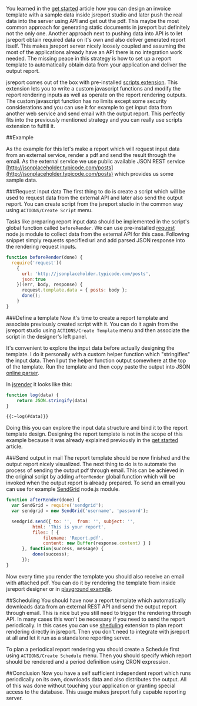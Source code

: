 You learned in the [get started](/learn/get-started) article how you can design an invoice template with a sample data inside jsreport studio and later push the real data into the server using API and get out the pdf. This maybe the most common approach for generating static documents in jsreport but definitely not the only one. Another approach next to pushing data into API is to let jsreport obtain required data on it's own and also deliver generated report itself. This makes jsreport server nicely loosely coupled and assuming the most of the applications already have an API there is no integration work needed. The missing peace in this strategy is how to set up a report template to automatically obtain data from your application and deliver the output report.

jsreport comes out of the box with pre-installed [scripts extension](/learn/scripts). This extension lets you to write a custom javascript functions and modify the report rendering inputs as well as operate on the report rendering outputs. The custom javascript function has no limits except some security considerations and you can use it for example to get input data from another web service and send email with the output report. This perfectly fits into the  previously mentioned strategy and you can really use scripts extension to fulfill it.

##Example

As the example for this let's make a report which will request input data from an external service, render a pdf and send the result through the email.  As the external service we use public available JSON REST service [http://jsonplaceholder.typicode.com/posts](http://jsonplaceholder.typicode.com/posts) which provides us some sample data.

###Request input data
The first thing to do is create a script which will be used to request data from the external API and later also send the output report. You can create script from the jsreport studio in the common way using `ACTIONS/Create Script` menu.

Tasks like preparing report input data should be implemented in the script's global function called `beforeRender`. We can use pre-installed [request](https://github.com/request/request) node.js module  to collect data from the external API for this case. Following snippet simply requests specified url and add parsed JSON response into the rendering request inputs.

```js
function beforeRender(done) {
  require('request')(
    {
      url: 'http://jsonplaceholder.typicode.com/posts',
      json:true
    })(err, body, response) {
      request.template.data = { posts: body };
      done();
    }
}
```

###Define a template
Now it's time to create a report template and associate previously created script with it. You can do it again from the jsreport studio using `ACTIONS/Create Template` menu and then associate the script in the designer's left panel.

It's convenient to explore the input data before actually designing the template. I do it personally with a custom helper function which "stringifies" the input data. Then I put the helper function output somewhere at the top of the template. Run the template and then copy paste the output into JSON [online parser](http://json.parser.online.fr/).

In [jsrender](/learn/jsrender) it looks like this:

```js
function log(data) {
	return JSON.stringify(data)
}
```

```html
{{:~log(#data)}}
```

Doing this you can explore the input data structure and bind it to the report template design. Designing the report template is not in the scope of this example because it was already explained previously in the [get started](/learn/get-started) article.

###Send output in mail
The report template should be now finished and the output report nicely visualized. The next thing to do is to automate the process of sending the output pdf through email. This can be achieved in the original script by adding `afterRender` global function which will be invoked when the output report is already prepared. To send an email you can use for example  [SendGrid](https://github.com/sendgrid/sendgrid-nodejs) node.js module.
```js
function afterRender(done) {
  var SendGrid = require('sendgrid');
  var sendgrid = new SendGrid('username', 'password');

  sendgrid.send({ to: '',  from: '', subject: '',
          html: 'This is your report',
          files: [ {
	          filename: 'Report.pdf',
	          content: new Buffer(response.content) } ]
	  }, function(success, message) {
          done(success);
	  });
}
```

Now every time you render the template you should also receive an email with attached pdf. You can do it by rendering the template from inside jsreport designer or in [playground  example](https://playground.jsreport.net/#playground/bk1twCWht/8).

##Scheduling
You should have now a report template which automatically downloads data from an external REST API and send the output report through email. This is nice but you still need to trigger the rendering through API. In many cases this won't be necessary if you need to send the report periodically. In this cases you can use [sheduling](/learn/scheduling) extension to plan report rendering directly in jsreport. Then you don't need to integrate with jsreport at all and let it run as a standalone reporting server.

To plan a periodical report rendering you should create a Schedule first using `ACTIONS/Create Schedule` menu. Then you should specify which report should be rendered and a period definition using CRON expression.

##Conclusion
Now you have a self sufficient independent report which runs periodically on its own, downloads data and also distributes the output. All of this was done without touching your application or granting special access to the database. This usage makes jsreport fully capable reporting server.